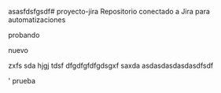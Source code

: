 asasfdsfgsdf# proyecto-jira
Repositorio conectado a Jira para automatizaciones


probando

nuevo



zxfs
sda
hjgj
tdsf
dfgdfgfdfgdsgxf
saxda
asdasdasdasdasdfsdf




'
prueba
